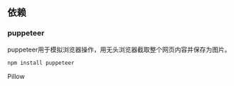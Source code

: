 ## 依赖
### puppeteer
puppeteer用于模拟浏览器操作，用无头浏览器截取整个网页内容并保存为图片。
```zsh
npm install puppeteer
```
Pillow
